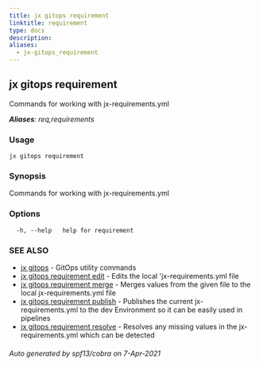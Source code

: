 ```yaml
---
title: jx gitops requirement
linktitle: requirement
type: docs
description: 
aliases:
  - jx-gitops_requirement
---
```


## jx gitops requirement

Commands for working with jx-requirements.yml

***Aliases**: req,requirements*

### Usage

```
jx gitops requirement
```

### Synopsis

Commands for working with jx-requirements.yml

### Options

```
  -h, --help   help for requirement
```

### SEE ALSO

* [jx gitops](..)	 - GitOps utility commands
* [jx gitops requirement edit](jx-gitops_requirement_edit)	 - Edits the local 'jx-requirements.yml file
* [jx gitops requirement merge](jx-gitops_requirement_merge)	 - Merges values from the given file to the local jx-requirements.yml file
* [jx gitops requirement publish](jx-gitops_requirement_publish)	 - Publishes the current jx-requirements.yml to the dev Environment so it can be easily used in pipelines
* [jx gitops requirement resolve](jx-gitops_requirement_resolve)	 - Resolves any missing values in the jx-requirements.yml which can be detected

###### Auto generated by spf13/cobra on 7-Apr-2021
